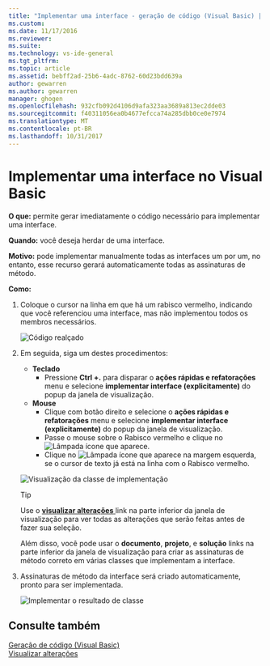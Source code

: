 ```yaml
---
title: "Implementar uma interface - geração de código (Visual Basic) | Microsoft Docs"
ms.custom: 
ms.date: 11/17/2016
ms.reviewer: 
ms.suite: 
ms.technology: vs-ide-general
ms.tgt_pltfrm: 
ms.topic: article
ms.assetid: bebff2ad-25b6-4adc-8762-60d23bdd639a
author: gewarren
ms.author: gewarren
manager: ghogen
ms.openlocfilehash: 932cfb092d4106d9afa323aa3689a813ec2dde03
ms.sourcegitcommit: f40311056ea0b4677efcca74a285dbb0ce0e7974
ms.translationtype: MT
ms.contentlocale: pt-BR
ms.lasthandoff: 10/31/2017
---
```

# <a name="implement-an-interface-in-visual-basic"></a>Implementar uma interface no Visual Basic
**O que:** permite gerar imediatamente o código necessário para implementar uma interface. 

**Quando:** você deseja herdar de uma interface.  

**Motivo:** pode implementar manualmente todas as interfaces um por um, no entanto, esse recurso gerará automaticamente todas as assinaturas de método. 

**Como:**

1. Coloque o cursor na linha em que há um rabisco vermelho, indicando que você referenciou uma interface, mas não implementou todos os membros necessários.

   ![Código realçado](media/interface_highlight.png)

1. Em seguida, siga um destes procedimentos:
   * **Teclado**
     * Pressione **Ctrl +.** para disparar o **ações rápidas e refatorações** menu e selecione **implementar interface (explicitamente)** do popup da janela de visualização.
   * **Mouse**
     * Clique com botão direito e selecione o **ações rápidas e refatorações** menu e selecione **implementar interface (explicitamente)** do popup da janela de visualização.
     * Passe o mouse sobre o Rabisco vermelho e clique no ![Lâmpada](media/bulb.png) ícone que aparece.
     * Clique no ![Lâmpada](media/bulb.png) ícone que aparece na margem esquerda, se o cursor de texto já está na linha com o Rabisco vermelho.

   ![Visualização da classe de implementação](media/interface_preview.png)

   >[!TIP]
   >Use o [ **visualizar alterações** ](../../ide/preview-changes.md) link na parte inferior da janela de visualização para ver todas as alterações que serão feitas antes de fazer sua seleção.
   >
   >Além disso, você pode usar o **documento**, **projeto**, e **solução** links na parte inferior da janela de visualização para criar as assinaturas de método correto em várias classes que implementam a interface.

1. Assinaturas de método da interface será criado automaticamente, pronto para ser implementada.

   ![Implementar o resultado de classe](media/interface_result.png)

## <a name="see-also"></a>Consulte também  
[Geração de código (Visual Basic)](../code-generation-vb.md)  
[Visualizar alterações](../../ide/preview-changes.md)